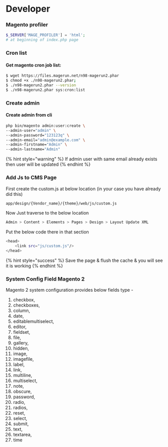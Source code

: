 # Developer

### Magento profiler

```php
$_SERVER['MAGE_PROFILER'] = 'html';
# at beginning of index.php page
```

### Cron list

#### Get magento cron job list:

```bash
$ wget https://files.magerun.net/n98-magerun2.phar
$ chmod +x ./n98-magerun2.phar; 
$ ./n98-magerun2.phar --version
$ ./n98-magerun2.phar sys:cron:list
```

### Create admin

#### Create admin from cli

```bash
php bin/magento admin:user:create \
--admin-user="admin" \
--admin-password="123123q" \
--admin-email="admin@example.com" \
--admin-firstname="Admin" \
--admin-lastname="Admin"
```

{% hint style="warning" %}
If admin user with same email already exists then user will be updated
{% endhint %}

### Add Js to CMS Page

First create the custom.js at below location \(in your case you have already did this\)

```bash
app/design/{Vendor_name}/{theme}/web/js/custom.js
```

Now Just traverse to the below location

```bash
Admin > Content > Elements > Pages > Design > Layout Update XML
```

Put the below code there in that section

```bash
<head>
    <link src="js/custom.js"/>
</head>
```

{% hint style="success" %}
Save the page & flush the cache & you will see it is working
{% endhint %}

### System Config Field Magento 2

Magento 2 system configuration provides below fields type -

1. checkbox, 
2. checkboxes, 
3. column, 
4. date, 
5. editablemultiselect, 
6. editor, 
7. fieldset, 
8. file, 
9. gallery, 
10. hidden, 
11. image, 
12. imagefile, 
13. label, 
14. link, 
15. multiline, 
16. multiselect, 
17. note, 
18. obscure, 
19. password, 
20. radio, 
21. radios, 
22. reset, 
23. select, 
24. submit, 
25. text, 
26. textarea, 
27. time

